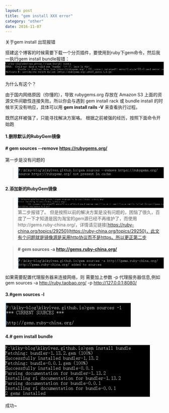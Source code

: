 ```yaml
---
layout: post
title: "gem install XXX error"
category: "other"
date: 2016-11-07
---
```


关于gem install 出现报错

搭建这个博客的时候需要下载一个分页插件，要使用到ruby下gem命令，然后我一执行gem install  bundle报错：
![alt gem-error](/assets/images/gemError/gem-error.png "gem-error")

为什么有这个？

由于国内网络原因（你懂的），导致 rubygems.org 存放在 Amazon S3 上面的资源文件间歇性连接失败。所以你会与遇到 gem install rack 或 bundle install 的时候半天没有响应，具体可以用 __gem install rails -V__ 来查看执行过程。

既然这样被强了，只能寻找解决方案咯。
根据之前被强的经历，按照下面命令开始跑

#### 1.删除默认的RubyGem镜像

#### # gem sources --remove https://rubygems.org/


第一步是没有问题的
>![alt gem-remove](/assets/images/gemError/gem-remove.png "gem-remove")


#### 2.添加新的RubyGem镜像
>![alt gem-add-oldOrg-error](/assets/images/gemError/gem-add-oldOrg-error.png "gem-add-oldOrg-error")
>第二步报错了。
>但是按照以前的解决方案是没有问题的，困恼了很久，百度了一下才知道是因为淘宝的gem源已经不再维护了，而使用http://gems.ruby-china.org/，详情请见链接[https://ruby-china.org/topics/29250](https://ruby-china.org/topics/29250)，此文有个问题就是镜像源是采用http协议而不是https。所以更正第二步
>


>#### # gem sources -a http://gems.ruby-china.org/
>![alt gem-ruby-china](/assets/images/gemError/gem-ruby-china.png "gem-ruby-china")


如果需要配置代理服务器来连接网络，则 需要加上参数 -p 代理服务器信息,例如gem sources -a http://ruby.taobao.org/ -p http://127.0.0.1:8080/ 


#### 3.#gem sources -l 

![alt gem-sources-l](/assets/images/gemError/gem-sources-l.png "gem-sources-l")


#### 4.# gem install bundle

![alt gem-install-success](/assets/images/gemError/gem-install-success.png "gem-install-success")


 成功~
